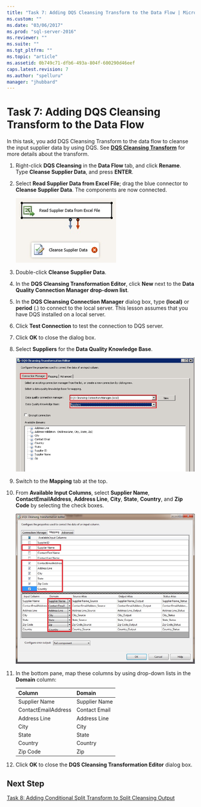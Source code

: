 ```yaml
---
title: "Task 7: Adding DQS Cleansing Transform to the Data Flow | Microsoft Docs"
ms.custom: ""
ms.date: "03/06/2017"
ms.prod: "sql-server-2016"
ms.reviewer: ""
ms.suite: ""
ms.tgt_pltfrm: ""
ms.topic: "article"
ms.assetid: 0b749c71-dfb6-493a-804f-600290d46eef
caps.latest.revision: 7
ms.author: "spelluru"
manager: "jhubbard"
---
```

# Task 7: Adding DQS Cleansing Transform to the Data Flow
In this task, you add DQS Cleansing Transform to the data flow to cleanse the input supplier data by using DQS. See **[DQS Cleansing Transform](http://msdn.microsoft.com/library/ee677619.aspx)** for more details about the transform.  
  
1.  Right-click **DQS Cleansing** in the **Data Flow** tab, and click **Rename**. Type **Cleanse Supplier Data**, and press **ENTER**.  
  
2.  Select **Read Supplier Data from Excel File**; drag the blue connector to **Cleanse Supplier Data**. The components are now connected.  
  
    ![Read Supplier Data -> Cleanse Supplier Data](../a9notintoc/media/et-addingdqscleansingtransformtothedataflow-01.jpg "Read Supplier Data -> Cleanse Supplier Data")  
  
3.  Double-click **Cleanse Supplier Data**.  
  
4.  In the **DQS Cleansing Transformation Editor**, click **New** next to the **Data Quality Connection Manager drop-down list**.  
  
5.  In the **DQS Cleansing Connection Manager** dialog box, type **(local)** or **period** (.) to connect to the local server. This lesson assumes that you have DQS installed on a local server.  
  
6.  Click **Test Connection** to test the connection to DQS server.  
  
7.  Click **OK** to close the dialog box.  
  
8.  Select **Suppliers** for the **Data Quality Knowledge Base**.  
  
    ![DQS Cleansing Transformation Editor - Suppliers KB](../a9notintoc/media/et-addingdqscleansingtransformtothedataflow-02.jpg "DQS Cleansing Transformation Editor - Suppliers KB")  
  
9. Switch to the **Mapping** tab at the top.  
  
10. From **Available Input Columns**, select **Supplier Name**, **ContactEmailAddress**, **Address Line**, **City**, **State**, **Country**, and **Zip Code** by selecting the check boxes.  
  
    ![DQS Cleansing Transformation Editor - Mappings](../a9notintoc/media/et-addingdqscleansingtransformtothedataflow-03.jpg "DQS Cleansing Transformation Editor - Mappings")  
  
11. In the bottom pane, map these columns by using drop-down lists in the **Domain** column:  
  
    |Column|Domain|  
    |----------|----------|  
    |Supplier Name|Supplier Name|  
    |ContactEmailAddress|Contact Email|  
    |Address Line|Address Line|  
    |City|City|  
    |State|State|  
    |Country|Country|  
    |Zip Code|Zip|  
  
12. Click **OK** to close the **DQS Cleansing Transformation Editor** dialog box.  
  
## Next Step  
[Task 8: Adding Conditional Split Transform to Split Cleansing Output](../a9notintoc/task-8-adding-conditional-split-transform-to-split-cleansing-output.md)  
  
